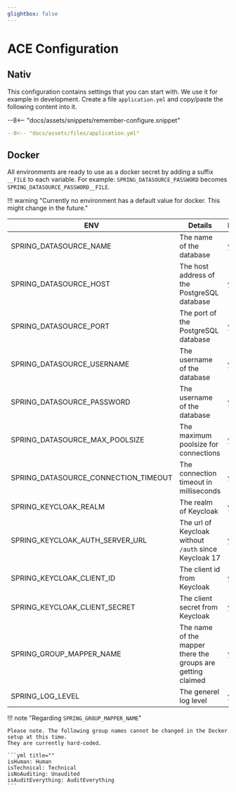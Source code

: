 ```yaml
---
glightbox: false
---
```


# ACE Configuration

## Nativ

This configuration contains settings that you can start with. We use it for example in development.
Create a file `application.yml` and copy/paste the following content into it.

--8<-- "docs/assets/snippets/remember-configure.snippet"

```yaml title="Example Configuration with comments"
--8<-- "docs/assets/files/application.yml"
```

## Docker

All environments are ready to use as a docker secret by adding a suffix `__FILE` to each variable.
For example: `SPRING_DATASOURCE_PASSWORD` becomes `SPRING_DATASOURCE_PASSWORD__FILE`.

!!! warning "Currently no environment has a default value for docker. This might change in the future."

| ENV                                  | Details                                                     | Required | Example               |
| ------------------------------------ | ----------------------------------------------------------- | -------- | --------------------- |
| SPRING_DATASOURCE_NAME               | The name of the database                                    | yes      | pseudonymization      |
| SPRING_DATASOURCE_HOST               | The host address of the PostgreSQL database                 | yes      | 127.0.0.1             |
| SPRING_DATASOURCE_PORT               | The port of the PostgreSQL database                         | yes      | 5432                  |
| SPRING_DATASOURCE_USERNAME           | The username of the database                                | yes      | postgres              |
| SPRING_DATASOURCE_PASSWORD           | The username of the database                                | yes      | 1234556               |
| SPRING_DATASOURCE_MAX_POOLSIZE       | The maximum poolsize for connections                        | yes      | 20                    |
| SPRING_DATASOURCE_CONNECTION_TIMEOUT | The connection timeout in milliseconds                      | yes      | 3000                  |
| SPRING_KEYCLOAK_REALM                | The realm of Keycloak                                       | yes      | development           |
| SPRING_KEYCLOAK_AUTH_SERVER_URL      | The url of Keycloak without `/auth` since Keycloak 17       | yes      | http://localhost:8081 |
| SPRING_KEYCLOAK_CLIENT_ID            | The client id from Keycloak                                 | yes      | ace                   |
| SPRING_KEYCLOAK_CLIENT_SECRET        | The client secret from Keycloak                             | yes      | 1234-5678-9012        |
| SPRING_GROUP_MAPPER_NAME             | The name of the mapper there the groups are getting claimed | yes      | groups                |
| SPRING_LOG_LEVEL                     | The generel log level                                       | yes      | INFO                  |

!!! note "Regarding `SPRING_GROUP_MAPPER_NAME`"

    Please note. The following group names cannot be changed in the Docker setup at this time.
    They are currently hard-coded.

    ```yml title=""
    isHuman: Human
    isTechnical: Technical
    isNoAuditing: Unaudited
    isAuditEverything: AuditEverything
    ```
